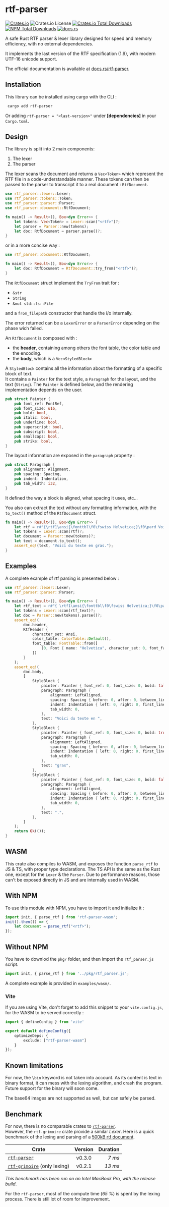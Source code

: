 # rtf-parser
[![Crates.io](https://img.shields.io/crates/v/rtf-parser.svg?style=flat-square&color=orange)](https://crates.io/crates/rtf-parser)
![Crates.io License](https://img.shields.io/crates/l/rtf-parser?style=flat-square)
[![Crates.io Total Downloads](https://img.shields.io/crates/d/rtf-parser?label=Crates.io&style=flat-square&color=violet)](https://crates.io/crates/rtf-parser)
[![NPM Total Downloads](https://img.shields.io/npm/d18m/rtf-parser-wasm?label=NPM)](https://www.npmjs.com/package/rtf-parser-wasm)
[![docs.rs](https://img.shields.io/docsrs/rtf-parser?style=flat-square)](https://docs.rs/rtf-parser)

A safe Rust RTF parser &amp; lexer library designed for speed and memory efficiency, with no external dependencies. 

It implements the last version of the RTF specification (1.9), with modern UTF-16 unicode support. 

The official documentation is available at [docs.rs/rtf-parser](https://docs.rs/rtf-parser).

## Installation
This library can be installed using cargo with the CLI :  
```bash
 cargo add rtf-parser
 ```
Or adding `rtf-parser = "<last-version>"` under **[dependencies]** in your `Cargo.toml`.

## Design
The library is split into 2 main components:
1. The lexer
2. The parser

The lexer scans the document and returns a `Vec<Token>` which represent the RTF file in a code-understandable manner.
These tokens can then be passed to the parser to transcript it to a real document : `RtfDocument`.
```rust
use rtf_parser::lexer::Lexer;
use rtf_parser::tokens::Token;
use rtf_parser::parser::Parser;
use rtf_parser::document::RtfDocument;

fn main() -> Result<(), Box<dyn Error>> {
    let tokens: Vec<Token> = Lexer::scan("<rtf>")?;
    let parser = Parser::new(tokens);
    let doc: RtfDocument = parser.parse()?;    
}
```

or in a more concise way :

```rust 
use rtf_parser::document::RtfDocument;

fn main() -> Result<(), Box<dyn Error>> {
    let doc: RtfDocument = RtfDocument::try_from("<rtf>")?;    
}
```

The `RtfDocument` struct implement the `TryFrom` trait for : 
- `&str`
- `String`
- `&mut std::fs::File`  

and a `from_filepath` constructor that handle the i/o internally. 

The error returned can be a `LexerError` or a `ParserError` depending on the phase wich failed.  


An `RtfDocument` is composed with : 
- the **header**, containing among others the font table, the color table and the encoding.
- the **body**, which is a `Vec<StyledBlock>`

A `StyledBlock` contains all the information about the formatting of a specific block of text.  
It contains a `Painter` for the text style, a `Paragraph` for the layout, and the text (`String`).
The `Painter` is defined below, and the rendering implementation depends on the user.
```rust
pub struct Painter {
    pub font_ref: FontRef,
    pub font_size: u16,
    pub bold: bool,
    pub italic: bool,
    pub underline: bool,
    pub superscript: bool,
    pub subscript: bool,
    pub smallcaps: bool,
    pub strike: bool,
}
```

The layout information are exposed in the `paragraph` property :
```rust
pub struct Paragraph {
    pub alignment: Alignment,
    pub spacing: Spacing,
    pub indent: Indentation,
    pub tab_width: i32,
}
```
It defined the way a block is aligned, what spacing it uses, etc...

You also can extract the text without any formatting information, with the `to_text()` method of the `RtfDocument` struct.

```rust
fn main() -> Result<(), Box<dyn Error>> {
    let rtf = r#"{\rtf1\ansi{\fonttbl\f0\fswiss Helvetica;}\f0\pard Voici du texte en {\b gras}.\par}"#;
    let tokens = Lexer::scan(rtf)?;
    let document = Parser::new(tokens)?;
    let text = document.to_text();
    assert_eq!(text, "Voici du texte en gras.");
}
```

## Examples 
A complete example of rtf parsing is presented below : 
```rust
use rtf_parser::lexer::Lexer;
use rtf_parser::parser::Parser;

fn main() -> Result<(), Box<dyn Error>> {
    let rtf_text = r#"{ \rtf1\ansi{\fonttbl\f0\fswiss Helvetica;}\f0\pard Voici du texte en {\b gras}.\par }"#;
    let tokens = Lexer::scan(rtf_text)?;
    let doc = Parser::new(tokens).parse()?;
    assert_eq!(
        doc.header,
        RtfHeader {
            character_set: Ansi,
            color_table: ColorTable::Default(),
            font_table: FontTable::from([
                (0, Font { name: "Helvetica", character_set: 0, font_family: Swiss })
            ])
        }
    );
    assert_eq!(
        doc.body,
        [
            StyleBlock {
                painter: Painter { font_ref: 0, font_size: 0, bold: false, italic: false, underline: false },
                paragraph: Paragraph {
                    alignment: LeftAligned,
                    spacing: Spacing { before: 0, after: 0, between_line: Auto, line_multiplier: 0, },
                    indent: Indentation { left: 0, right: 0, first_line: 0, },
                    tab_width: 0,
                },
                text: "Voici du texte en ",
            },
            StyleBlock {
                painter: Painter { font_ref: 0, font_size: 0, bold: true, italic: false, underline: false },
                paragraph: Paragraph {
                    alignment: LeftAligned,
                    spacing: Spacing { before: 0, after: 0, between_line: Auto, line_multiplier: 0, },
                    indent: Indentation { left: 0, right: 0, first_line: 0, },
                    tab_width: 0,
                },
                text: "gras",
            },
            StyleBlock {
                painter: Painter { font_ref: 0, font_size: 0, bold: false, italic: false, underline: false },
                paragraph: Paragraph {
                    alignment: LeftAligned,
                    spacing: Spacing { before: 0, after: 0, between_line: Auto, line_multiplier: 0, },
                    indent: Indentation { left: 0, right: 0, first_line: 0, },
                    tab_width: 0,
                },
                text: ".",
            },
        ]
    );
    return Ok(());
}
```

## WASM
This crate also compiles to WASM, and exposes the function `parse_rtf` to JS & TS, with proper type declarations.
The TS API is the same as the Rust one, except for the `Lexer` & the `Parser`. Due to performance reasons, those can't be exposed directly in JS and are internally used in WASM. 

## With NPM 
To use this module with NPM, you have to import it and initialize it :
```ts
import init, { parse_rtf } from 'rtf-parser-wasm';
init().then(() => {
    let document = parse_rtf("<rtf>");
});
```

## Without NPM
You have to downlod the `pkg/` folder, and then import the `rtf_parser.js` script.
```ts 
import init, { parse_rtf } from '../pkg/rtf_parser.js';
```
A complete example is provided in `examples/wasm/`.

### Vite
If you are using Vite, don't forget to add this snippet to your `vite.config.js`, for the WASM to be served correctly :
```ts 
import { defineConfig } from 'vite'

export default defineConfig({
    optimizeDeps: {
        exclude: ["rtf-parser-wasm"]
    }
});
``` 

## Known limitations
For now, the `\bin` keyword is not taken into account. As its content is text in binary format, it can mess with the lexing algorithm, and crash the program. 
Future support for the binary will soon come.

The base64 images are not supported as well, but can safely be parsed. 

## Benchmark
For now, there is no comparable crates to [`rtf-parser`](https://crates.io/crates/rtf-parser).  
However, the `rtf-grimoire` crate provide a similar *Lexer*. Here is a quick benchmark of the lexing and parsing of a [500kB rtf document](./resources/tests/file-sample_500kB.rtf).

| Crate                                                                 | Version | Duration |
|-----------------------------------------------------------------------|:-------:|---------:|
| [`rtf-parser`](https://crates.io/crates/rtf-parser)                   | v0.3.0  |   _7 ms_ |
| [`rtf-grimoire`](https://crates.io/crates/rtf-grimoire) (only lexing) | v0.2.1  |  _13 ms_ |

*This benchmark has been run on an Intel MacBook Pro, with the release build*.  

For the `rtf-parser`, most of the compute time (_65 %_) is spent by the lexing process. There is still lot of room for improvement.  




